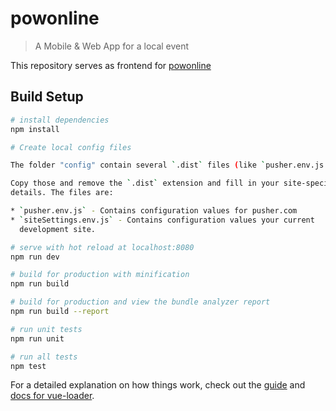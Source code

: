 # powonline

> A Mobile & Web App for a local event

This repository serves as frontend for [powonline](https://github.com/exhuma/powonline)

## Build Setup

``` bash
# install dependencies
npm install

# Create local config files

The folder "config" contain several `.dist` files (like `pusher.env.js.dist`).

Copy those and remove the `.dist` extension and fill in your site-specific
details. The files are:

* `pusher.env.js` - Contains configuration values for pusher.com
* `siteSettings.env.js` - Contains configuration values your current
  development site.

# serve with hot reload at localhost:8080
npm run dev

# build for production with minification
npm run build

# build for production and view the bundle analyzer report
npm run build --report

# run unit tests
npm run unit

# run all tests
npm test
```

For a detailed explanation on how things work, check out the [guide](http://vuejs-templates.github.io/webpack/) and [docs for vue-loader](http://vuejs.github.io/vue-loader).
